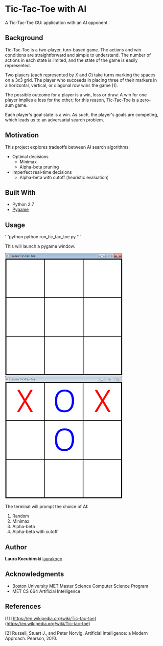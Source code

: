 # Tic-Tac-Toe with AI

A Tic-Tac-Toe GUI application with an AI opponent.

## Background

Tic-Tac-Toe is a two-player, turn-based game. The actions and win conditions are straightforward and simple to understand. The number of actions in each state is limited, and the state of the game is easily represented.

Two players (each represented by *X* and *O*) take turns marking the spaces on a 3x3 grid. The player who succeeds in placing three of their markers in a horizontal, vertical, or diagonal row wins the game [1].

The possible outcome for a player is a win, loss or draw. A win for one player implies a loss for the other; for this reason, Tic-Tac-Toe is a zero-sum game. 

Each player's goal state is a win. As such, the player's goals are competing, which leads us to an adversarial search problem.  

## Motivation

This project explores tradeoffs between AI search algorithms:
* Optimal decisions
	* Minimax
	* Alpha-beta pruning
* Imperfect real-time decisions
	* Alpha-beta with cutoff (heuristic evaluation)
 
## Built With

* Python 2.7
* [Pygame](https://www.pygame.org/)

## Usage

'''python
python run_tic_tac_toe.py
'''

This will launch a pygame window.

<img src="images/Board_1.png" height="400"> <img src="images/Board_2.png" height="400">

The terminal will prompt the choice of AI:

1. Random
2. Minimax
3. Alpha-beta
4. Alpha-beta with cutoff

## Author

**Laura Kocubinski** [laurakoco](https://github.com/laurakoco)

## Acknowledgments

* Boston University MET Master Science Computer Science Program
* MET CS 664 Artificial Intelligence

## References

[1] [https://en.wikipedia.org/wiki/Tic-tac-toe](https://en.wikipedia.org/wiki/Tic-tac-toe)

[2] Russell, Stuart J., and Peter Norvig. Artificial Intelligence: a Modern Approach. Pearson, 2010.
